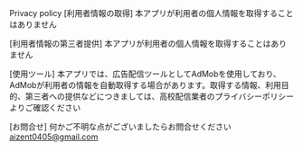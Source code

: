 Privacy policy
[利用者情報の取得]
本アプリが利用者の個人情報を取得することはありません

[利用者情報の第三者提供]
本アプリが利用者の個人情報を取得することはありません

[使用ツール]
本アプリでは、広告配信ツールとしてAdMobを使用しており、AdMobが利用者の情報を自動取得する場合があります。取得する情報、利用目的、第三者への提供などにつきましては、高校配信業者のプライバシーポリシーよりご確認ください

[お問合せ]
何かご不明な点がございましたらお問合せください aizent0405@gmail.com
